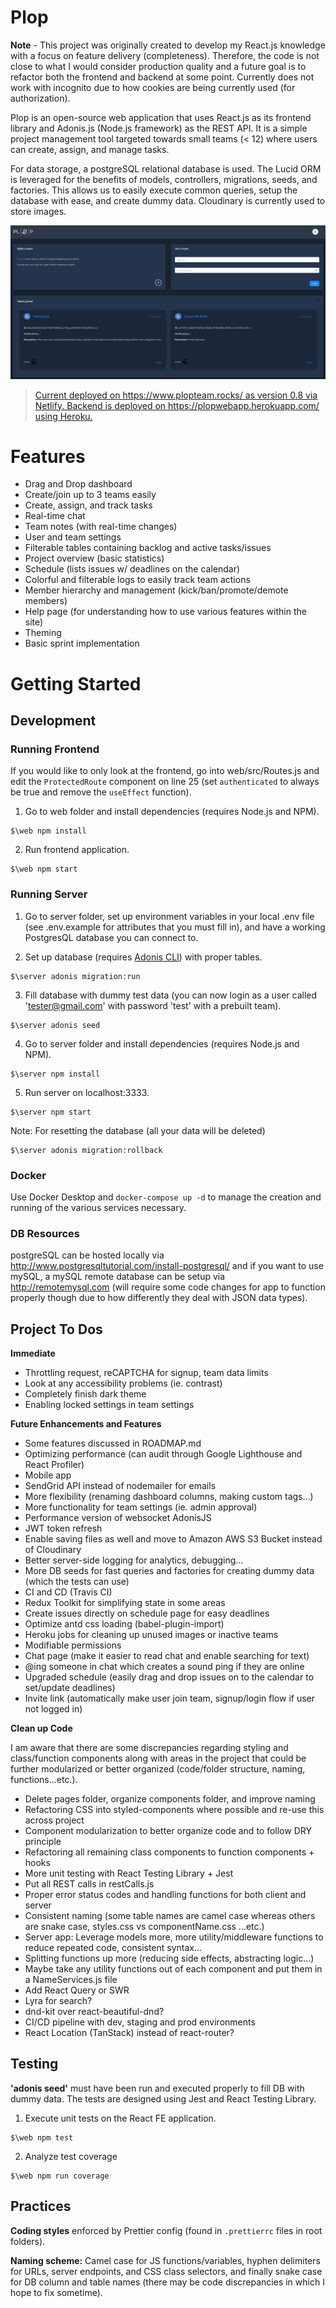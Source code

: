 # Plop

**Note** - This project was originally created to develop my React.js knowledge with a focus on feature delivery (completeness). Therefore, the code is not close to what I would consider production quality and a future goal is to refactor both the frontend and backend at some point. Currently does not work with incognito due to how cookies are being currently used (for authorization).

Plop is an open-source web application that uses React.js as its frontend library and Adonis.js (Node.js framework) as the REST API. It is a simple project management tool targeted towards small teams (< 12) where users can create, assign, and manage tasks.

For data storage, a postgreSQL relational database is used. The Lucid ORM is leveraged for the benefits of models, controllers, migrations, seeds, and factories. This allows us to easily execute common queries, setup the database with ease, and create dummy data. Cloudinary is currently used to store images.

![Plop Dark Mode Preview](https://github.com/GV79/Plop/blob/master/readme-plop.png)

> [Current deployed on https://www.plopteam.rocks/ as version 0.8 via Netlify. Backend is deployed on https://plopwebapp.herokuapp.com/ using Heroku.](https://www.plopteam.rocks/)

# Features

- Drag and Drop dashboard
- Create/join up to 3 teams easily
- Create, assign, and track tasks
- Real-time chat
- Team notes (with real-time changes)
- User and team settings
- Filterable tables containing backlog and active tasks/issues
- Project overview (basic statistics)
- Schedule (lists issues w/ deadlines on the calendar)
- Colorful and filterable logs to easily track team actions
- Member hierarchy and management (kick/ban/promote/demote members)
- Help page (for understanding how to use various features within the site)
- Theming
- Basic sprint implementation

# Getting Started

## Development

### Running Frontend

If you would like to only look at the frontend, go into web/src/Routes.js and edit the `ProtectedRoute` component on line 25
(set `authenticated` to always be true and remove the `useEffect` function).

1. Go to web folder and install dependencies (requires Node.js and NPM).

```
$\web npm install
```

2. Run frontend application.

```
$\web npm start
```

### Running Server

1. Go to server folder, set up environment variables in your local .env file (see .env.example for attributes that you must fill in), and have a working PostgresQL database you can connect to.

2. Set up database (requires [Adonis CLI](https://adonisjs.com/docs/4.1/installation)) with proper tables.

```
$\server adonis migration:run
```

3. Fill database with dummy test data (you can now login as a user called 'tester@gmail.com' with password 'test' with a prebuilt team).

```
$\server adonis seed
```

4. Go to server folder and install dependencies (requires Node.js and NPM).

```
$\server npm install
```

5. Run server on localhost:3333.

```
$\server npm start
```

Note: For resetting the database (all your data will be deleted)

```
$\server adonis migration:rollback
```

### Docker

Use Docker Desktop and `docker-compose up -d` to manage the creation and running of the various services necessary.

### DB Resources

postgreSQL can be hosted locally via http://www.postgresqltutorial.com/install-postgresql/ and if you want to use mySQL, a mySQL remote database can be setup via http://remotemysql.com (will require some code changes for app to function properly though due to how differently they deal with JSON data types).

## Project To Dos

**Immediate**

- Throttling request, reCAPTCHA for signup, team data limits
- Look at any accessibility problems (ie. contrast)
- Completely finish dark theme
- Enabling locked settings in team settings

**Future Enhancements and Features**

- Some features discussed in ROADMAP.md
- Optimizing performance (can audit through Google Lighthouse and React Profiler)
- Mobile app
- SendGrid API instead of nodemailer for emails
- More flexibility (renaming dashboard columns, making custom tags...)
- More functionality for team settings (ie. admin approval)
- Performance version of websocket AdonisJS
- JWT token refresh
- Enable saving files as well and move to Amazon AWS S3 Bucket instead of Cloudinary
- Better server-side logging for analytics, debugging...
- More DB seeds for fast queries and factories for creating dummy data (which the tests can use)
- CI and CD (Travis CI)
- Redux Toolkit for simplifying state in some areas
- Create issues directly on schedule page for easy deadlines
- Optimize antd css loading (babel-plugin-import)
- Heroku jobs for cleaning up unused images or inactive teams
- Modifiable permissions
- Chat page (make it easier to read chat and enable searching for text)
- @ing someone in chat which creates a sound ping if they are online
- Upgraded schedule (easily drag and drop issues on to the calendar to set/update deadlines)
- Invite link (automatically make user join team, signup/login flow if user not logged in)

**Clean up Code**

I am aware that there are some discrepancies regarding styling and class/function components along with areas in the project that could be further modularized or better organized (code/folder structure, naming, functions...etc.).

- Delete pages folder, organize components folder, and improve naming
- Refactoring CSS into styled-components where possible and re-use this across project
- Component modularization to better organize code and to follow DRY principle
- Refactoring all remaining class components to function components + hooks
- More unit testing with React Testing Library + Jest
- Put all REST calls in restCalls.js
- Proper error status codes and handling functions for both client and server
- Consistent naming (some table names are camel case whereas others are snake case, styles.css vs componentName.css ...etc.)
- Server app: Leverage models more, more utility/middleware functions to reduce repeated code, consistent syntax...
- Splitting functions up more (reducing side effects, abstracting logic...)
- Maybe take any utility functions out of each component and put them in a NameServices.js file
- Add React Query or SWR
- Lyra for search?
- dnd-kit over react-beautiful-dnd?
- CI/CD pipeline with dev, staging and prod environments
- React Location (TanStack) instead of react-router?

## Testing

**'adonis seed'** must have been run and executed properly to fill DB with dummy data. The tests are designed using Jest and React Testing Library.

1. Execute unit tests on the React FE application.

```
$\web npm test
```

2. Analyze test coverage

```
$\web npm run coverage
```

## Practices

**Coding styles** enforced by Prettier config (found in `.prettierrc` files in root folders).

**Naming scheme:** Camel case for JS functions/variables, hyphen delimiters for URLs, server endpoints, and CSS class selectors, and finally snake case for DB column and table names (there may be code discrepancies in which I hope to fix sometime).
